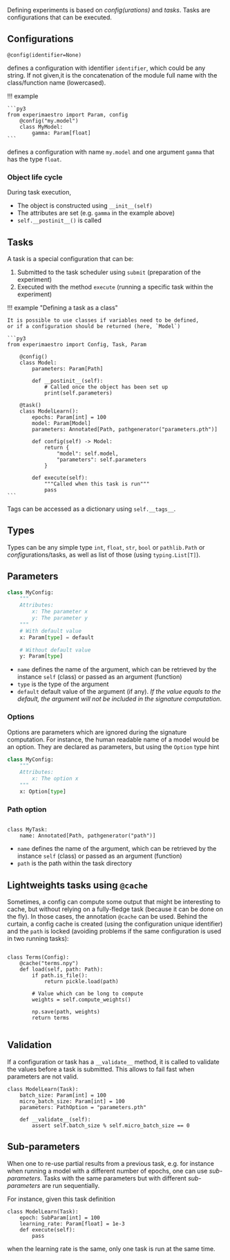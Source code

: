 Defining experiments is based on _config(urations)_ and _tasks_. Tasks are configurations that can be executed.

## Configurations

```py3
@config(identifier=None)
```

defines a configuration with identifier `identifier`, which could be any string.
If not given,it is the concatenation of the module full name with the class/function
name (lowercased).

!!! example

    ```py3
    from experimaestro import Param, config
        @config("my.model")
        class MyModel:
            gamma: Param[float]
    ```

defines a configuration with name `my.model` and one argument `gamma` that has the type `float`.

### Object life cycle

During task execution,

- The object is constructed using `__init__(self)`
- The attributes are set (e.g. `gamma` in the example above)
- `self.__postinit__()` is called

## Tasks

A task is a special configuration that can be:

1. Submitted to the task scheduler using `submit` (preparation of the experiment)
1. Executed with the method `execute` (running a specific task within the experiment)

!!! example "Defining a task as a class"

    It is possible to use classes if variables need to be defined,
    or if a configuration should be returned (here, `Model`)

    ```py3
    from experimaestro import Config, Task, Param

        @config()
        class Model:
            parameters: Param[Path]

            def __postinit__(self):
                # Called once the object has been set up
                print(self.parameters)

        @task()
        class ModelLearn():
            epochs: Param[int] = 100
            model: Param[Model]
            parameters: Annotated[Path, pathgenerator("parameters.pth")]

            def config(self) -> Model:
                return {
                    "model": self.model,
                    "parameters": self.parameters
                }

            def execute(self):
                """Called when this task is run"""
                pass
    ```

Tags can be accessed as a dictionary using `self.__tags__`.

## Types

Types can be any simple type `int`, `float`, `str`, `bool` or `pathlib.Path` or *config*urations/tasks, as well as list of those (using `typing.List[T]`).

## Parameters

```python
class MyConfig:
    """
    Attributes:
        x: The parameter x
        y: The parameter y
    """
    # With default value
    x: Param[type] = default

    # Without default value
    y: Param[type]
```

- `name` defines the name of the argument, which can be retrieved by the instance `self` (class) or passed as an argument (function)
- `type` is the type of the argument
- `default` default value of the argument (if any). _If the value equals to the default, the argument will not be included in the signature computation_.

### Options

Options are parameters which are ignored during the signature computation. For instance, the human readable name of a model would be an option. They are declared as parameters, but using the `Option` type hint

```python
class MyConfig:
    """
    Attributes:
        x: The option x
    """
    x: Option[type]
```

### Path option

```py3

class MyTask:
    name: Annotated[Path, pathgenerator("path")]
```

- `name` defines the name of the argument, which can be retrieved by the instance `self` (class) or passed as an argument (function)
- `path` is the path within the task directory

## Lightweights tasks using `@cache`

Sometimes, a config can compute some output that might be interesting to cache, but without relying on a fully-fledge task (because it can be done on the fly). In those cases, the annotation `@cache` can be used. Behind the curtain, a config cache is created (using the configuration unique identifier) and the `path` is locked (avoiding problems if the same configuration is used in two running tasks):

```py3

class Terms(Config):
    @cache("terms.npy")
    def load(self, path: Path):
        if path.is_file():
            return pickle.load(path)

        # Value which can be long to compute
        weights = self.compute_weights()

        np.save(path, weights)
        return terms


```

## Validation

If a configuration or task has a `__validate__` method, it is called to validate
the values before a task is submitted. This allows to fail fast when parameters
are not valid.

```py3
class ModelLearn(Task):
    batch_size: Param[int] = 100
    micro_batch_size: Param[int] = 100
    parameters: PathOption = "parameters.pth"

    def __validate__(self):
        assert self.batch_size % self.micro_batch_size == 0
```

## Sub-parameters

When one to re-use partial results from a previous task,
e.g. for instance when running a model with a different number of epochs,
one can use _sub-parameters_. Tasks with the same parameters
but with different _sub-parameters_ are run sequentially.

For instance, given this task definition

```py3
class ModelLearn(Task):
    epoch: SubParam[int] = 100
    learning_rate: Param[float] = 1e-3
    def execute(self):
        pass
```

when the learning rate is the same, only one task is run at the same time.
